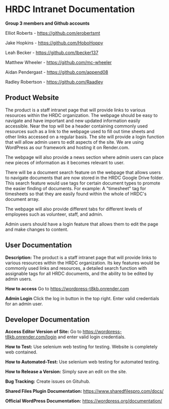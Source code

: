 # HRDC Intranet Documentation

**Group 3 members and Github accounts**

Elliot Roberts - https://github.com/erobertsmt

Jake Hopkins - https://github.com/HoboHoppy

Leah Becker - https://github.com/lbecker137

Matthew Wheeler - https://github.com/mc-wheeler

Aidan Pendergast - https://github.com/append08

Radley Robertson - https://github.com/Raadley

## Product Website
The product is a staff intranet page that will provide links to various resources within the HRDC organization. The webpage should be easy to navigate and have important and new updated information easily accessible. Near the top will be a header containing commonly used resources such as a link to the webpage used to fill out time sheets and other links accessed on a regular basis. The site will provide a login function that will allow admin users to edit aspects of the site. We are using WordPress as our framework and hosting it on Render.com.

The webpage will also provide a news section where admin users can place new pieces of information as it becomes relevant to user.

There will be a document search feature on the webpage that allows users to navigate documents that are now stored in the HRDC Google Drive folder. This search feature would use tags for certain document types to promote the easier finding of documents. For example: A "timesheet" tag for timesheets so that they are easily found within the whole of HRDC's document array. 

The webpage will also provide different tabs for different levels of employees such as volunteer, staff, and admin.

Admin users should have a login feature that allows them to edit the page and make changes to content.

## User Documentation

**Description:**  The product is a staff intranet page that will provide links to various resources within the HRDC organization. Its key features would be commonly used links and resources, a detailed search function with assignable tags for all HRDC documents,  and the ability to be edited by admin users.

**How to access** Go to https://wordpress-t8kb.onrender.com

**Admin Login** Click the log in button in the top right. Enter valid credentials for an admin user.

## Developer Documentation

**Access Editor Version of Site:** Go to https://wordpress-t8kb.onrender.com/login and enter valid login credentials.

**How to Test:** Use selenium web testing for testing. Website is completely web contained.

**How to Automated-Test:** Use selenium web testing for automated testing.

**How to Release a Version:** Simply save an edit on the site.

**Bug Tracking:** Create issues on Gituhub.

**Shared Files Plugin Documentation:** https://www.sharedfilespro.com/docs/

**Official WordPress Documentation:** https://wordpress.org/documentation/

